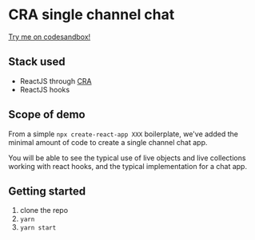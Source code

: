 # CRA single channel chat

[Try me on codesandbox!](https://codesandbox.io/s/github/AmityCo/Amity-Social-Cloud-Web-Sample-Apps/tree/main/create-react-app-single-channel-chat)

## Stack used

- ReactJS through [CRA](https://reactjs.org/docs/create-a-new-react-app.html)
- ReactJS hooks

## Scope of demo

From a simple `npx create-react-app XXX` boilerplate, we've added the minimal amount of code to create a single channel chat app.

You will be able to see the typical use of live objects and live collections working with react hooks, and the typical implementation for a chat app.

## Getting started

1. clone the repo
2. `yarn`
3. `yarn start`
